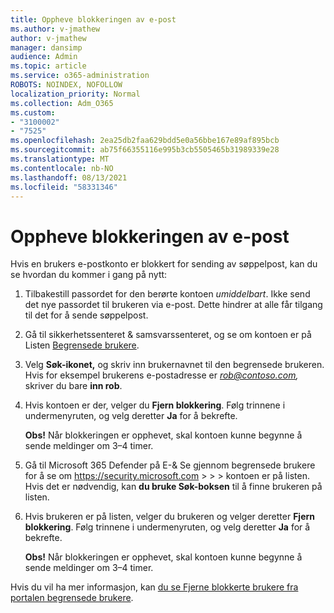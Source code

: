 ```yaml
---
title: Oppheve blokkeringen av e-post
ms.author: v-jmathew
author: v-jmathew
manager: dansimp
audience: Admin
ms.topic: article
ms.service: o365-administration
ROBOTS: NOINDEX, NOFOLLOW
localization_priority: Normal
ms.collection: Adm_O365
ms.custom:
- "3100002"
- "7525"
ms.openlocfilehash: 2ea25db2faa629bdd5e0a56bbe167e89af895bcb
ms.sourcegitcommit: ab75f66355116e995b3cb5505465b31989339e28
ms.translationtype: MT
ms.contentlocale: nb-NO
ms.lasthandoff: 08/13/2021
ms.locfileid: "58331346"
---
```

# <a name="unblock-email"></a>Oppheve blokkeringen av e-post

Hvis en brukers e-postkonto er blokkert for sending av søppelpost, kan du se hvordan du kommer i gang på nytt:

1. Tilbakestill passordet for den berørte kontoen *umiddelbart*. Ikke send det nye passordet til brukeren via e-post. Dette hindrer at alle får tilgang til det for å sende søppelpost.
2. Gå til sikkerhetssenteret & samsvarssenteret, og se om kontoen er på Listen [Begrensede brukere](https://protection.office.com/#/restrictedusers).
3. Velg **Søk-ikonet,** og skriv inn brukernavnet til den begrensede brukeren. Hvis for eksempel brukerens e-postadresse er *rob@contoso.com,* skriver du bare **inn rob**.
4. Hvis kontoen er der, velger du **Fjern blokkering**. Følg trinnene i undermenyruten, og velg deretter **Ja** for å bekrefte.  
    
    **Obs!** Når blokkeringen er opphevet, skal kontoen kunne begynne å sende meldinger om 3–4 timer.
2. Gå til Microsoft 365 Defender på E-& Se gjennom begrensede brukere for å se om <https://security.microsoft.com> \>  \>  \>  kontoen er på listen. Hvis det er nødvendig, kan **du bruke Søk-boksen** til å finne brukeren på listen.
3. Hvis brukeren er på listen, velger du brukeren og velger deretter **Fjern blokkering**. Følg trinnene i undermenyruten, og velg deretter **Ja** for å bekrefte.

   **Obs!** Når blokkeringen er opphevet, skal kontoen kunne begynne å sende meldinger om 3–4 timer.

Hvis du vil ha mer informasjon, kan [du se Fjerne blokkerte brukere fra portalen begrensede brukere](https://docs.microsoft.com/microsoft-365/security/office-365-security/removing-user-from-restricted-users-portal-after-spam).
